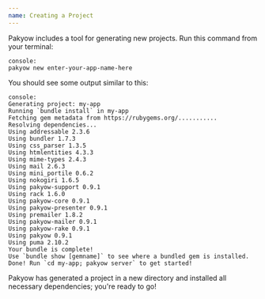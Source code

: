 ```yaml
---
name: Creating a Project
---
```


Pakyow includes a tool for generating new projects. Run this
command from your terminal:

    console:
    pakyow new enter-your-app-name-here

You should see some output similar to this:

    console:
    Generating project: my-app
    Running `bundle install` in my-app
    Fetching gem metadata from https://rubygems.org/...........
    Resolving dependencies...
    Using addressable 2.3.6
    Using bundler 1.7.3
    Using css_parser 1.3.5
    Using htmlentities 4.3.3
    Using mime-types 2.4.3
    Using mail 2.6.3
    Using mini_portile 0.6.2
    Using nokogiri 1.6.5
    Using pakyow-support 0.9.1
    Using rack 1.6.0
    Using pakyow-core 0.9.1
    Using pakyow-presenter 0.9.1
    Using premailer 1.8.2
    Using pakyow-mailer 0.9.1
    Using pakyow-rake 0.9.1
    Using pakyow 0.9.1
    Using puma 2.10.2
    Your bundle is complete!
    Use `bundle show [gemname]` to see where a bundled gem is installed.
    Done! Run `cd my-app; pakyow server` to get started!

Pakyow has generated a project in a new directory and installed
all necessary dependencies; you're ready to go!
